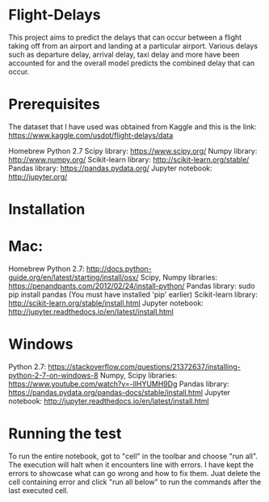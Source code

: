 # Flight-Delays
This project aims to predict the delays that can occur between a flight taking off from an airport and landing at a particular airport. Various delays such as departure delay, arrival delay, taxi delay and more have been accounted for and the overall model predicts the combined delay that can occur.

# Prerequisites
The dataset that I have used was obtained from Kaggle and this is the link: https://www.kaggle.com/usdot/flight-delays/data


Homebrew Python 2.7
Scipy library: https://www.scipy.org/
Numpy library: http://www.numpy.org/
Scikit-learn library: http://scikit-learn.org/stable/
Pandas library: https://pandas.pydata.org/
Jupyter notebook: http://jupyter.org/

# Installation
# Mac:
Homebrew Python 2.7: http://docs.python-guide.org/en/latest/starting/install/osx/
Scipy, Numpy libraries: https://penandpants.com/2012/02/24/install-python/
Pandas library: sudo pip install pandas (You must have installed 'pip' earlier) 
Scikit-learn library: http://scikit-learn.org/stable/install.html
Jupyter notebook: http://jupyter.readthedocs.io/en/latest/install.html

# Windows
Python 2.7: https://stackoverflow.com/questions/21372637/installing-python-2-7-on-windows-8
Numpy, Scipy libraries: https://www.youtube.com/watch?v=-llHYUMH9Dg
Pandas library: https://pandas.pydata.org/pandas-docs/stable/install.html
Jupyter notebook: http://jupyter.readthedocs.io/en/latest/install.html

# Running the test
To run the entire notebook, got to "cell" in the toolbar and choose "run all". The execution will halt when it encounters line with errors.
I have kept the errors to showcase what can go wrong and how to fix them. Juat delete the cell containing error and click "run all below" to run the commands after the last executed cell.
